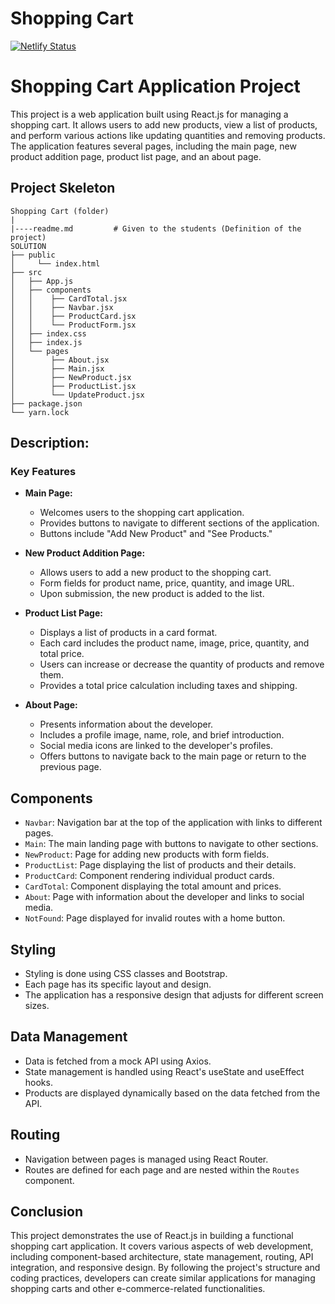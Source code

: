 

# Shopping Cart

[![Netlify Status](https://api.netlify.com/api/v1/badges/4a3b30cf-c0c2-4de1-83e7-de29183557de/deploy-status)](https://app.netlify.com/sites/shopping-cart-apps-react/deploys)

# Shopping Cart Application Project

This project is a web application built using React.js for managing a shopping cart. It allows users to add new products, view a list of products, and perform various actions like updating quantities and removing products. The application features several pages, including the main page, new product addition page, product list page, and an about page.

## Project Skeleton

```
Shopping Cart (folder)
|
|----readme.md         # Given to the students (Definition of the project)
SOLUTION
├── public
│     └── index.html
├── src
│   ├── App.js
│   ├── components
│   │    ├── CardTotal.jsx
│   │    ├── Navbar.jsx
│   │    ├── ProductCard.jsx
│   │    └── ProductForm.jsx
│   ├── index.css
│   ├── index.js
│   └── pages
│        ├── About.jsx
│        ├── Main.jsx
│        ├── NewProduct.jsx
│        ├── ProductList.jsx
│        └── UpdateProduct.jsx
├── package.json
└── yarn.lock

```
## Description:

### Key Features

- **Main Page:**
  - Welcomes users to the shopping cart application.
  - Provides buttons to navigate to different sections of the application.
  - Buttons include "Add New Product" and "See Products."

- **New Product Addition Page:**
  - Allows users to add a new product to the shopping cart.
  - Form fields for product name, price, quantity, and image URL.
  - Upon submission, the new product is added to the list.

- **Product List Page:**
  - Displays a list of products in a card format.
  - Each card includes the product name, image, price, quantity, and total price.
  - Users can increase or decrease the quantity of products and remove them.
  - Provides a total price calculation including taxes and shipping.

- **About Page:**
  - Presents information about the developer.
  - Includes a profile image, name, role, and brief introduction.
  - Social media icons are linked to the developer's profiles.
  - Offers buttons to navigate back to the main page or return to the previous page.

## Components

- `Navbar`: Navigation bar at the top of the application with links to different pages.
- `Main`: The main landing page with buttons to navigate to other sections.
- `NewProduct`: Page for adding new products with form fields.
- `ProductList`: Page displaying the list of products and their details.
- `ProductCard`: Component rendering individual product cards.
- `CardTotal`: Component displaying the total amount and prices.
- `About`: Page with information about the developer and links to social media.
- `NotFound`: Page displayed for invalid routes with a home button.

## Styling

- Styling is done using CSS classes and Bootstrap.
- Each page has its specific layout and design.
- The application has a responsive design that adjusts for different screen sizes.

## Data Management

- Data is fetched from a mock API using Axios.
- State management is handled using React's useState and useEffect hooks.
- Products are displayed dynamically based on the data fetched from the API.

## Routing

- Navigation between pages is managed using React Router.
- Routes are defined for each page and are nested within the `Routes` component.

## Conclusion

This project demonstrates the use of React.js in building a functional shopping cart application. It covers various aspects of web development, including component-based architecture, state management, routing, API integration, and responsive design. By following the project's structure and coding practices, developers can create similar applications for managing shopping carts and other e-commerce-related functionalities.
